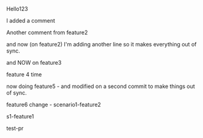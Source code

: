 Hello123

I added a comment

Another comment from feature2

and now (on feature2) I'm adding another line so it makes everything out of sync.

and NOW on feature3

feature 4 time

now doing feature5 - and modified on a second commit to make things out of sync.

feature6 change - scenario1-feature2

s1-feature1

test-pr
